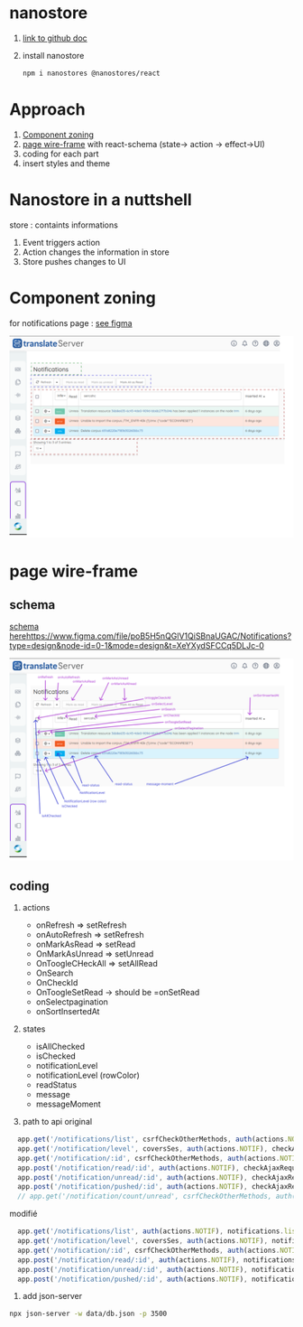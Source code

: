 
# nanostore
 
1. [link to github doc](https://github.com/nanostores/nanostores)

1. install nanostore 

    ```sh
    npm i nanostores @nanostores/react
    ```


# Approach

1. [Component zoning](#component-zoning)
1. [page wire-frame](https://www.figma.com/file/poB5H5nQGlV1QiSBnaUGAC/Notifications?type=design&t=u59QEtwXtrZjR6Wm-6)  with react-schema  (state-> action -> effect->UI) 
1. coding for each part 
1. insert styles and theme


# Nanostore in a nuttshell
store : containts informations

1. Event triggers action
1. Action changes the information in store 
1. Store pushes changes to UI

# Component zoning
 for notifications page :  [see figma](https://www.figma.com/file/poB5H5nQGlV1QiSBnaUGAC/Notifications?type=design&node-id=5-105&mode=design&t=XeYXydSFCCq5DLJc-0)

 ![page-zoning](./doc/images/page-zoning.png)


 # page wire-frame
 ## schema

  [schema here]()https://www.figma.com/file/poB5H5nQGlV1QiSBnaUGAC/Notifications?type=design&node-id=0-1&mode=design&t=XeYXydSFCCq5DLJc-0

  ![react-schema](./doc/images/React-schema.png)


## coding 

1. actions
    - onRefresh  => setRefresh
    - onAutoRefresh => setRefresh
    - onMarkAsRead => setRead
    - OnMarkAsUnread => setUnread
    - OnToogleCHeckAll => setAllRead
    - OnSearch
    - OnCheckId
    - OnToogleSetRead  -> should be =onSetRead
    - onSelectpagination
    - onSortInsertedAt
1. states

    - isAllChecked 
    - isChecked
    - notificationLevel
    - notificationLevel (rowColor)
    - readStatus
    - message
    - messageMoment





1. path to api 
original
```js
  app.get('/notifications/list', csrfCheckOtherMethods, auth(actions.NOTIF), checkAjaxRequestHeader, notifications.list);
  app.get('/notification/level', coversSes, auth(actions.NOTIF), checkAjaxRequestHeader, notifications.getLevels);
  app.get('/notification/:id', csrfCheckOtherMethods, auth(actions.NOTIF), checkAjaxRequestHeader, notifications.get);
  app.post('/notification/read/:id', auth(actions.NOTIF), checkAjaxRequestHeader, notifications.read);
  app.post('/notification/unread/:id', auth(actions.NOTIF), checkAjaxRequestHeader, notifications.unread);
  app.post('/notification/pushed/:id', auth(actions.NOTIF), checkAjaxRequestHeader, notifications.pushNotification);
  // app.get('/notification/count/unread', csrfCheckOtherMethods, auth(actions.NOTIF), checkAjaxRequestHeader, notifications.countUnread);

```
modifié 
```js
  app.get('/notifications/list', auth(actions.NOTIF), notifications.list);
  app.get('/notification/level', coversSes, auth(actions.NOTIF), notifications.getLevels);
  app.get('/notification/:id', csrfCheckOtherMethods, auth(actions.NOTIF), notifications.get);
  app.post('/notification/read/:id', auth(actions.NOTIF), notifications.read);
  app.post('/notification/unread/:id', auth(actions.NOTIF), notifications.unread);
  app.post('/notification/pushed/:id', auth(actions.NOTIF), notifications.pushNotification);
```



1. add json-server

```sh
npx json-server -w data/db.json -p 3500
```
